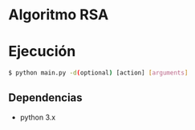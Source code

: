 # Algoritmo RSA

# Ejecución

```sh
$ python main.py -d(optional) [action] [arguments]
```
## Dependencias

- python 3.x
